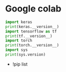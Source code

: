 # Google colab
```python
import keras 
print(keras.__version__)
import tensorflow as tf
print(tf.__version__)
import torch
print(torch.__version__)
import sys
print(sys.version)
```
- !pip list


